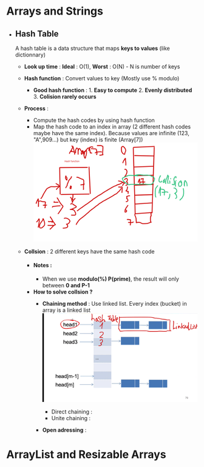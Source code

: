 # Arrays and Strings

- ## Hash Table
  A hash table is a data structure that maps **keys to values** (like dictionnary)
  - **Look up time** : **Ideal** : O(1), **Worst** : O(N) - N is number of keys
  - **Hash function** : Convert values to key (Mostly use % modulo)
    - **Good hash function** :
          1. **Easy to compute**
          2. **Evenly distributed**
          3. **Colision rarely occurs**
  - **Process** :
      - Compute the hash codes by using hash function
      - Map the hash code to an index in array (2 different hash codes maybe have the same index). Because values are infinite (123, "A",909...) but key (index) is finite (Array[7])
   ![Hình ảnh đẹp](demo-hashkey.png)
  - **Collsion** : 2 different keys have the same hash code
  
    * #### Notes :
      * When we use **modulo(%) P(prime)**, the result will only between **0 and P-1**
    * **How to solve collsion ?**
      * **Chaining method** : Use linked list. Every index (bucket) in array is a linked list
       ![Hình ảnh đẹp](demo-chaining.png)

        * Direct chaining : 
        * Unite chaining :    
      * **Open adressing** :  
  

# ArrayList and Resizable Arrays

